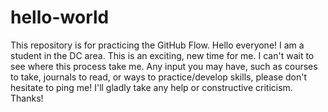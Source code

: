 # hello-world
This repository is for practicing the GitHub Flow.
Hello everyone! I am a student in the DC area. This is an exciting, new time for me. I can't wait to see where this process take me. Any input you may have, such as courses to take, journals to read, or ways to practice/develop skills, please don't hesitate to ping me! I'll gladly take any help or constructive criticism. Thanks!
